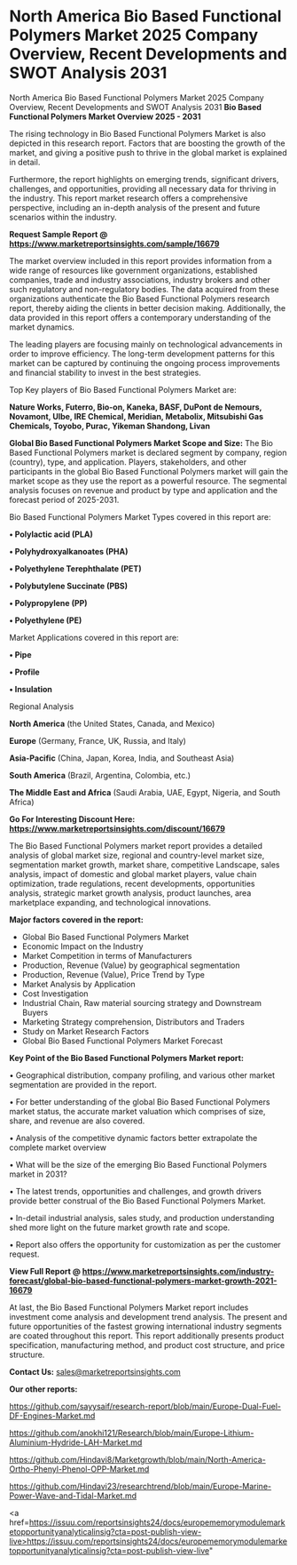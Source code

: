 # North America Bio Based Functional Polymers Market 2025 Company Overview, Recent Developments and SWOT Analysis 2031
North America Bio Based Functional Polymers Market 2025 Company Overview, Recent Developments and SWOT Analysis 2031
<Strong> Bio Based Functional Polymers Market Overview 2025 - 2031</strong>

The rising technology in Bio Based Functional Polymers Market is also depicted in this research report. Factors that are boosting the growth of the market, and giving a positive push to thrive in the global market is explained in detail.

Furthermore, the report highlights on emerging trends, significant drivers, challenges, and opportunities, providing all necessary data for thriving in the industry. This report market research offers a comprehensive perspective, including an in-depth analysis of the present and future scenarios within the industry.

<strong>Request Sample Report @ <a href=https://www.marketreportsinsights.com/sample/16679>https://www.marketreportsinsights.com/sample/16679</a></strong>

The market overview included in this report provides information from a wide range of resources like government organizations, established companies, trade and industry associations, industry brokers and other such regulatory and non-regulatory bodies. The data acquired from these organizations authenticate the Bio Based Functional Polymers research report, thereby aiding the clients in better decision making. Additionally, the data provided in this report offers a contemporary understanding of the market dynamics.

The leading players are focusing mainly on technological advancements in order to improve efficiency. The long-term development patterns for this market can be captured by continuing the ongoing process improvements and financial stability to invest in the best strategies.

Top Key players of Bio Based Functional Polymers Market are:

<strong>Nature Works, Futerro, Bio-on, Kaneka, BASF, DuPont de Nemours, Novamont, Ulbe, IRE Chemical, Meridian, Metabolix, Mitsubishi Gas Chemicals, Toyobo, Purac, Yikeman Shandong, Livan</strong>

<strong><b>Global Bio Based Functional Polymers Market Scope and Size:</b></strong>
The Bio Based Functional Polymers market is declared segment by company, region (country), type, and application. Players, stakeholders, and other participants in the global Bio Based Functional Polymers market will gain the market scope as they use the report as a powerful resource. The segmental analysis focuses on revenue and product by type and application and the forecast period of 2025-2031.

Bio Based Functional Polymers Market Types covered in this report are:

<strong>• Polylactic acid (PLA)

• Polyhydroxyalkanoates (PHA)

• Polyethylene Terephthalate (PET)

• Polybutylene Succinate (PBS)

• Polypropylene (PP)

• Polyethylene (PE)</strong>

Market Applications covered in this report are:

<strong>• Pipe

• Profile

• Insulation</strong> 

Regional Analysis

<strong>North America</strong> (the United States, Canada, and Mexico)

<strong>Europe</strong> (Germany, France, UK, Russia, and Italy)

<strong>Asia-Pacific</strong> (China, Japan, Korea, India, and Southeast Asia)

<strong>South America</strong> (Brazil, Argentina, Colombia, etc.)

<strong>The Middle East and Africa</strong> (Saudi Arabia, UAE, Egypt, Nigeria, and South Africa)

<strong>Go For Interesting Discount Here: <a href=https://www.marketreportsinsights.com/discount/16679>https://www.marketreportsinsights.com/discount/16679</a></strong>

The Bio Based Functional Polymers market report provides a detailed analysis of global market size, regional and country-level market size, segmentation market growth, market share, competitive Landscape, sales analysis, impact of domestic and global market players, value chain optimization, trade regulations, recent developments, opportunities analysis, strategic market growth analysis, product launches, area marketplace expanding, and technological innovations.

<strong><b>Major factors covered in the report:</b></strong>
<ul>
  <li>Global Bio Based Functional Polymers Market </li>
  <li>Economic Impact on the Industry</li>
  <li>Market Competition in terms of Manufacturers</li>
  <li>Production, Revenue (Value) by geographical segmentation</li>
  <li>Production, Revenue (Value), Price Trend by Type</li>
  <li>Market Analysis by Application</li>
  <li>Cost Investigation</li>
  <li>Industrial Chain, Raw material sourcing strategy and Downstream Buyers</li>
  <li>Marketing Strategy comprehension, Distributors and Traders</li>
  <li>Study on Market Research Factors</li>
  <li>Global Bio Based Functional Polymers Market Forecast</li>
</ul>

<strong><b>Key Point of the Bio Based Functional Polymers Market report:</b></strong>

• Geographical distribution, company profiling, and various other market segmentation are provided in the report.

• For better understanding of the global Bio Based Functional Polymers market status, the accurate market valuation which comprises of size, share, and revenue are also covered.

• Analysis of the competitive dynamic factors better extrapolate the complete market overview

• What will be the size of the emerging Bio Based Functional Polymers market in 2031?

• The latest trends, opportunities and challenges, and growth drivers provide better construal of the Bio Based Functional Polymers Market.

• In-detail industrial analysis, sales study, and production understanding shed more light on the future market growth rate and scope.

• Report also offers the opportunity for customization as per the customer request.

<strong><b>View Full Report @ <a href=https://www.marketreportsinsights.com/industry-forecast/global-bio-based-functional-polymers-market-growth-2021-16679>https://www.marketreportsinsights.com/industry-forecast/global-bio-based-functional-polymers-market-growth-2021-16679</a></b></strong>


At last, the Bio Based Functional Polymers Market report includes investment come analysis and development trend analysis. The present and future opportunities of the fastest growing international industry segments are coated throughout this report. This report additionally presents product specification, manufacturing method, and product cost structure, and price structure.

<strong>Contact Us:</strong>
sales@marketreportsinsights.com

<strong>Our other reports:</strong>

<a href=https://github.com/sayysaif/research-report/blob/main/Europe-Dual-Fuel-DF-Engines-Market.md>https://github.com/sayysaif/research-report/blob/main/Europe-Dual-Fuel-DF-Engines-Market.md</a>

<a href=https://github.com/anokhi121/Research/blob/main/Europe-Lithium-Aluminium-Hydride-LAH-Market.md>https://github.com/anokhi121/Research/blob/main/Europe-Lithium-Aluminium-Hydride-LAH-Market.md</a>

<a href=https://github.com/Hindavi8/Marketgrowth/blob/main/North-America-Ortho-Phenyl-Phenol-OPP-Market.md>https://github.com/Hindavi8/Marketgrowth/blob/main/North-America-Ortho-Phenyl-Phenol-OPP-Market.md</a>

<a href=https://github.com/Hindavi23/researchtrend/blob/main/Europe-Marine-Power-Wave-and-Tidal-Market.md>https://github.com/Hindavi23/researchtrend/blob/main/Europe-Marine-Power-Wave-and-Tidal-Market.md</a>

<a href=https://issuu.com/reportsinsights24/docs/europememorymodulemarketopportunityanalyticalinsig?cta=post-publish-view-live>https://issuu.com/reportsinsights24/docs/europememorymodulemarketopportunityanalyticalinsig?cta=post-publish-view-live</a>"
